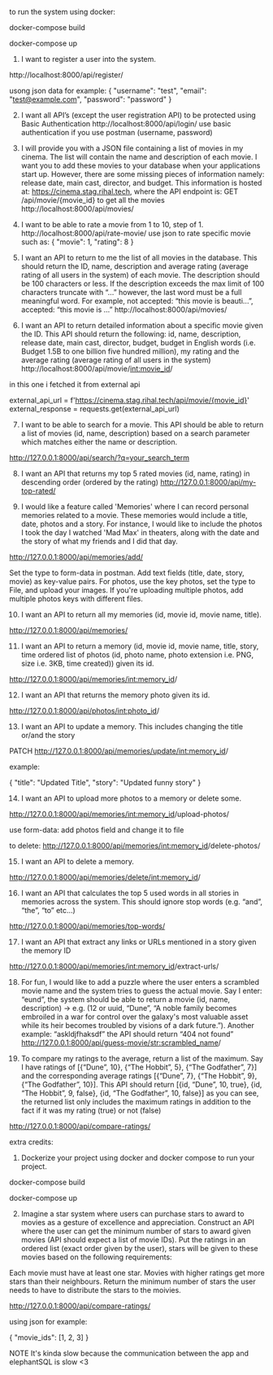 to run the system using docker:

docker-compose build


docker-compose up


1. I want to register a user into the system.

http://localhost:8000/api/register/

usong json data for example:
{
  "username": "test",
  "email": "test@example.com",
  "password": "password"
}




2. I want all API’s (except the user registration API) to be protected using Basic Authentication
http://localhost:8000/api/login/
use basic authentication if you use postman (username, password)




3. I will provide you with a JSON file containing a list of movies in my cinema. The list will contain the name and description of each movie. I want you to add these movies to your database when your applications start up. However, there are some missing pieces of information namely: release date, main cast, director, and budget. This information is hosted at: https://cinema.stag.rihal.tech, where the API endpoint is: GET /api/movie/{movie_id}
to get all the movies
http://localhost:8000/api/movies/ 


4. I want to be able to rate a movie from 1 to 10, step of 1.
http://localhost:8000/api/rate-movie/ 
use json to rate specific movie such as:
{
  "movie": 1,
  "rating": 8
}


5. I want an API to return to me the list of all movies in the database. This should return the ID, name, description and average rating (average rating of all users in the system) of each movie. The description should be 100 characters or less. If the description exceeds the max limit of 100 characters truncate with “...” however, the last word must be a full meaningful word. For example, not accepted: “this movie is beauti...”, accepted: “this movie is ...”
http://localhost:8000/api/movies/



6. I want an API to return detailed information about a specific movie given the ID. This API should return the following: id, name, description, release date, main cast, director, budget, budget in English words (i.e. Budget 1.5B to one billion five hundred million), my rating and the average rating (average rating of all users in the system)
http://localhost:8000/api/movie/<int:movie_id>/

in this one i fetched it from external api 

external_api_url = f'https://cinema.stag.rihal.tech/api/movie/{movie_id}'
external_response = requests.get(external_api_url)



7. I want to be able to search for a movie. This API should be able to return a list of movies (id, name, description) based on a search parameter which matches either the name or description.

http://127.0.0.1:8000/api/search/?q=your_search_term


8. I want an API that returns my top 5 rated movies (id, name, rating) in descending order (ordered by the rating)
http://127.0.0.1:8000/api/my-top-rated/



9. I would like a feature called 'Memories' where I can record personal memories related to a movie. These memories would include a title, date, photos and a story. For instance, I would like to include the photos I took the day I watched 'Mad Max' in theaters, along with the date and the story of what my friends and I did that day.

http://127.0.0.1:8000/api/memories/add/

Set the type to form-data in postman.
Add text fields (title, date, story, movie) as key-value pairs.
For photos, use the key photos, set the type to File, and upload your images. If you're uploading multiple photos, add multiple photos keys with different files.


10. I want an API to return all my memories (id, movie id, movie name, title).

http://127.0.0.1:8000/api/memories/

11. I want an API to return a memory (id, movie id, movie name, title, story, time ordered list of photos (id, photo name, photo extension i.e. PNG, size i.e. 3KB, time created)) given its id.


http://127.0.0.1:8000/api/memories/<int:memory_id>/


12. I want an API that returns the memory photo given its id.

http://127.0.0.1:8000/api/photos/<int:photo_id>/


13. I want an API to update a memory. This includes changing the title or/and the story


PATCH http://127.0.0.1:8000/api/memories/update/<int:memory_id>/

example: 

{
  "title": "Updated Title",
  "story": "Updated funny story"
}


14. I want an API to upload more photos to a memory or delete some.

http://127.0.0.1:8000/api/memories/<int:memory_id>/upload-photos/

use form-data:
add photos field and change it to file

to delete:
http://127.0.0.1:8000/api/memories/<int:memory_id>/delete-photos/

15. I want an API to delete a memory.

http://127.0.0.1:8000/api/memories/delete/<int:memory_id>/


16. I want an API that calculates the top 5 used words in all stories in memories across the system. This should ignore stop words (e.g. “and”, “the”, “to” etc...)

http://127.0.0.1:8000/api/memories/top-words/


17. I want an API that extract any links or URLs mentioned in a story given the memory ID

http://127.0.0.1:8000/api/memories/<int:memory_id>/extract-urls/


18. For fun, I would like to add a puzzle where the user enters a scrambled movie name and the system tries to guess the actual movie. Say I enter: “eund”, the system should be able to return a movie (id, name, description) -> e.g. (12 or uuid, “Dune”, “A noble family becomes embroiled in a war for control over the galaxy's most valuable asset while its heir becomes troubled by visions of a dark future.”). Another example: “askldjfhaksdf” the API should return “404 not found”
http://127.0.0.1:8000/api/guess-movie/<str:scrambled_name>/



19. To compare my ratings to the average, return a list of the maximum. Say I have ratings of [{“Dune”, 10}, {“The Hobbit”, 5}, {“The Godfather”, 7}] and the corresponding average ratings [{“Dune”, 7}, {“The Hobbit”, 9}, {“The Godfather”, 10}]. This API should return [{id, “Dune”, 10, true}, {id, “The Hobbit”, 9, false}, {id, “The Godfather”, 10, false}] as you can see, the returned list only includes the maximum ratings in addition to the fact if it was my rating (true) or not (false)


http://127.0.0.1:8000/api/compare-ratings/




extra credits:


1. Dockerize your project using docker and docker compose to run your project.

docker-compose build


docker-compose up



2. Imagine a star system where users can purchase stars to award to movies as a gesture of excellence and appreciation. Construct an API where the user can get the minimum number of stars to award given movies (API should expect a list of movie IDs). Put the ratings in an ordered list (exact order given by the user), stars will be given to these movies based on the following requirements:

Each movie must have at least one star.
Movies with higher ratings get more stars than their neighbours.
Return the minimum number of stars the user needs to have to distribute the stars to the moivies.

http://127.0.0.1:8000/api/compare-ratings/

using json for example:

{
  "movie_ids": [1, 2, 3]
}


NOTE
It's kinda slow because the communication between the app and elephantSQL is slow <3
